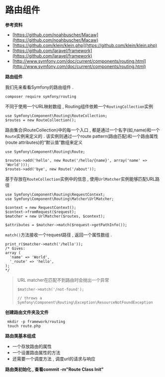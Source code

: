 # 路由组件

**参考资料**

* [https://github.com/noahbuscher/Macaw](https://github.com/noahbuscher/Macaw)
* [https://github.com/klein/klein.php](https://github.com/klein/klein.php)
* [https://github.com/laravel/framework](https://github.com/laravel/framework)
* [http://www.symfony.com/doc/current/components/routing.html](http://www.symfony.com/doc/current/components/routing.html)

**路由组件**

我们先来看看Symfony的路由组件 .

```
composer require symfony/routing
```

不同于使用一个URL映射数组 , Routing组件依赖一个`RoutingCollection`实例

```
use Symfony\Component\Routing\RouteCollection; 
$routes = new RouteCollection();
```

路由集合\(RouteCollection\)中的每一个入口 , 都是通过一个名字\(如,name\)和一个`Route`实例来定义的 . 该实例则通过一个route pattern\(路由匹配\)和一个路由属性\(route attributes\)的“默认值”数组来定义

```
use Symfony\Component\Routing\Route;

$routes->add('hello', new Route('/hello/{name}', array('name' => 'World')));
$routes->add('bye', new Route('/about'));
```

基于存放在`RouteCollection`实例中的信息 , 使用`UrlMatcher`实例能够匹配URL路径

```
use Symfony\Component\Routing\RequestContext;
use Symfony\Component\Routing\Matcher\UrlMatcher;

$context = new RequestContext();
$context->fromRequest($request);
$matcher = new UrlMatcher($routes, $context);

$attributes = $matcher->match($request->getPathInfo());
```

`match()`方法接收一个request路径 , 返回一个属性数组 .

```
print_r($matcher->match('/hello'));
/* Gives:
array (
  'name' => 'World',
  '_route' => 'hello',
);
*/
```

> URL matcher在匹配不到路由时会抛出一个异常
>
> ```
> $matcher->match('/not-found');
>  
> // throws a Symfony\Component\Routing\Exception\ResourceNotFoundException
> ```

**创建路由文件夹及文件**

```
 mkdir -p framework/routing
 touch route.php
```

**路由类基本组成**

* 一个存放路由的属性
* 一个设置路由属性的方法
* 还需要一个调度方法 , 调度url的请求与响应

**路由类初始化 , 查看commit -m"Route Class Init"**

